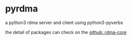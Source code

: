 # pyrdma
a python3 rdma server and client using python3-pyverbs

the detail of packages can check on the [github: rdma-core](https://github.com/linux-rdma/rdma-core)
